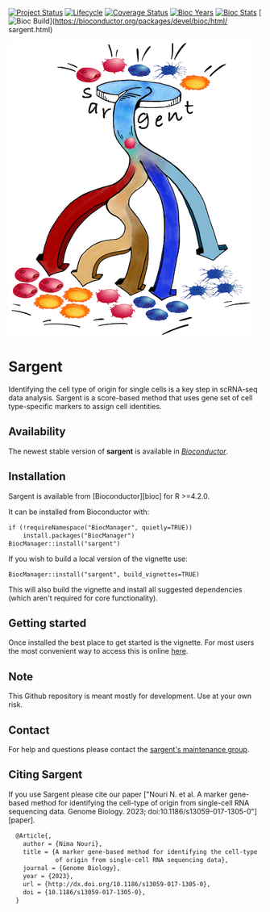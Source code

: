 [![Project Status](http://www.repostatus.org/badges/latest/active.svg)](http://www.repostatus.org/#active)
[![Lifecycle](https://img.shields.io/badge/lifecycle-stable-brightgreen.svg)](https://www.tidyverse.org/lifecycle/#stable)
[![Coverage Status](https://img.shields.io/codecov/c/github/Oshlack/sargent/master.svg)](https://codecov.io/github/Oshlack/sargent?branch=master)
[![Bioc Years](https://bioconductor.org/shields/years-in-bioc/sargent.svg)](https://bioconductor.org/packages/devel/bioc/html/sargent.html)
[![Bioc Stats](https://bioconductor.org/shields/downloads/sargent.svg)](https://bioconductor.org/packages/devel/bioc/html/sargent.html)
[![Bioc Build](https://bioconductor.org/shields/build/devel/bioc/sargent.svg)](https://bioconductor.org/packages/devel/bioc/html/
sargent.html)

![Sargent logo](vignettes/sargent-logo.png)


# Sargent

Identifying the cell type of origin for single cells is a key step in scRNA-seq
data analysis. Sargent is a score-based method that uses gene set of cell
type-specific markers to assign cell identities.


## Availability 

The newest stable version of **sargent** is available in 
*[Bioconductor](https://bioconductor.org/packages/sargent)*. 


## Installation

Sargent is available from [Bioconductor][bioc] for R >=4.2.0.

It can be installed from Bioconductor with:

```{r}
if (!requireNamespace("BiocManager", quietly=TRUE))
    install.packages("BiocManager")
BiocManager::install("sargent")
```

If you wish to build a local version of the vignette use:

```{r}
BiocManager::install("sargent", build_vignettes=TRUE)
```

This will also build the vignette and install all suggested dependencies (which
aren't required for core functionality).


## Getting started

Once installed the best place to get started is the vignette. For most users
the most convenient way to access this is online [here][vignette].


## Note

This Github repository is meant mostly for development. Use at your own risk.


## Contact

For help and questions please contact the [sargent's maintenance group](mailto:ni.nouri@gmail.com).


## Citing Sargent

If you use Sargent please cite our paper ["Nouri N. et al. A marker gene-based
method for identifying the cell-type of origin from single-cell RNA sequencing
data. Genome Biology. 2023; doi:10.1186/s13059-017-1305-0"][paper].

```
  @Article{,
    author = {Nima Nouri},
    title = {A marker gene-based method for identifying the cell-type 
             of origin from single-cell RNA sequencing data},
    journal = {Genome Biology},
    year = {2023},
    url = {http://dx.doi.org/10.1186/s13059-017-1305-0},
    doi = {10.1186/s13059-017-1305-0},
  }
```

[vignette]: https://bioconductor.org/packages/devel/bioc/vignettes/sargent/inst/doc/Sargent-Vignette.html